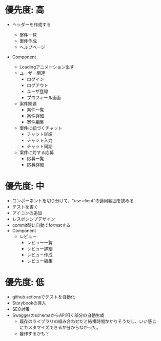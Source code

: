 # 優先度: 高
- ヘッダーを作成する
  - 案件一覧
  - 案件作成
  - ヘルプページ
  

- Component
  - Loadingアニメーション出す
  - ユーザー関連
    - ログイン
    - ログアウト
    - ユーザ登録
    - プロフィール画面
  - 案件関連
    - 案件一覧
    - 案件詳細
    - 案件編集
  - 案件に紐づくチャット
    - チャット詳細
    - チャット入力
    - チャット同期
  - 案件に対する応募
    - 応募一覧
    - 応募詳細
  

# 優先度: 中
- コンポーネントを切り分けて、"use client"の適用範囲を狭める
- テストを書く
- アイコンの追加
- レスポンシブデザイン
- commit時に自動でformatする
- Component
  - レビュー
    - レビュー一覧
    - レビュー詳細
    - レビュー作成
    - レビュー編集


# 優先度: 低
- github actionsでテストを自動化
- Storybookの導入
- SEO対策
- SwaggerのschemaからAPI叩く部分の自動生成
  - 既存のライブラリの組み合わせだと結構時間かかりそうだし、いい感じにカスタマイズできるか分からなかった。
  - 自作するかも？
